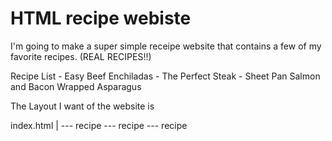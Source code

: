 # HTML recipe webiste

I'm going to make a super simple receipe website that contains a few of my favorite recipes. (REAL RECIPES!!)

Recipe List
    - Easy Beef Enchiladas
    - The Perfect Steak
    - Sheet Pan Salmon and Bacon Wrapped Asparagus

The Layout I want of the website is

index.html
    |
    --- recipe
    --- recipe
    --- recipe